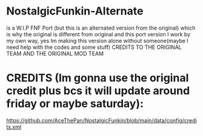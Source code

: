 # NostalgicFunkin-Alternate
is a W.I.P FNF Port (but this is an alternated version from the original) which is why the original is different from original and this port version I work by my own way, yes Im making this version alone without someone(maybe I need help with the codes and some stuff)
CREDITS TO THE ORIGINAL TEAM AND THE ORIGINAL MOD TEAM

# CREDITS (Im gonna use the original credit plus bcs it will update around friday or maybe saturday):
https://github.com/AceThePan/NostalgicFunkin/blob/main/data/config/credits.xml
